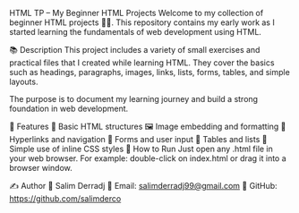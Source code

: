 HTML TP – My Beginner HTML Projects
Welcome to my collection of beginner HTML projects 👨‍💻.
This repository contains my early work as I started learning the fundamentals of web development using HTML.

📚 Description
This project includes a variety of small exercises and practical files that I created while learning HTML.
They cover the basics such as headings, paragraphs, images, links, lists, forms, tables, and simple layouts.

The purpose is to document my learning journey and build a strong foundation in web development.

🧩 Features
📄 Basic HTML structures
🖼️ Image embedding and formatting
🔗 Hyperlinks and navigation
📝 Forms and user input
📑 Tables and lists
🎨 Simple use of inline CSS styles
🚀 How to Run Just open any .html file in your web browser. For example: double-click on index.html or drag it into a browser window.

✍️ Author 👤 Salim Derradj 📧 Email: salimderradj99@gmail.com 💼 GitHub: https://github.com/salimderco

